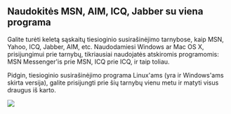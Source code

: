 <?php require("../../entete.php"); ?> <?php require("../../base.php"); ?>

<div id="corps">

<h2>Naudokit&#279;s MSN, AIM, ICQ, Jabber su viena programa</h2>

<p>Galite tur&#279;ti kelet&#261; s&#261;skait&#371; tiesioginio susira&#353;in&#279;jimo tarnybose, kaip MSN, Yahoo, ICQ, Jabber, AIM, etc. Naudodamiesi Windows ar Mac OS X, prisijungimui prie tarnyb&#371;, tikriausiai naudojat&#279;s atskiromis programomis: MSN Messenger'is prie MSN, ICQ prie ICQ, ir taip toliau.</p>

<p>Pidgin, tiesioginio susira&#353;in&#279;jimo programa Linux'ams (yra 
ir Windows'ams skirta versija), galite prisijungti prie &#353;i&#371; 
tarnyb&#371; vienu metu ir matyti visus draugus i&#353; karto.</p>

<img src="Images/gaim_im_services.png" />

</div>  

